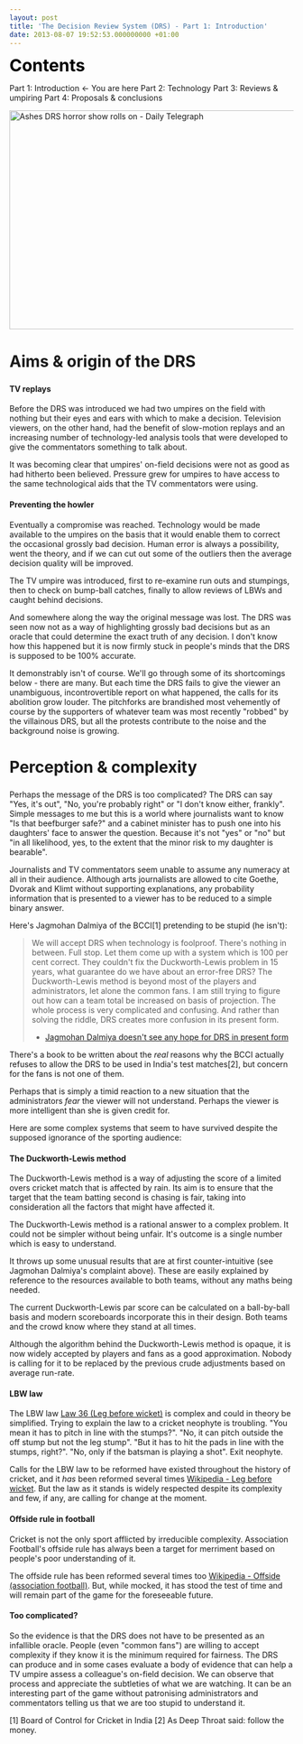 ```yaml
---
layout: post
title: 'The Decision Review System (DRS) - Part 1: Introduction'
date: 2013-08-07 19:52:53.000000000 +01:00
---
```

<style type="text/css"><!--
H2 {font-size:200%;}    H4 {font-weight:bold;}
--></style><span style="color: #000000; font-size: 30px; font-weight: bold;">Contents</span>

Part 1: Introduction &lt;- You are here
Part 2: Technology
Part 3: Reviews &amp; umpiring
Part 4: Proposals &amp; conclusions

<a href="http://www.telegraph.co.uk/sport/cricket/international/theashes/10217954/Ashes-2013-DRS-decision-to-give-out-Usman-Khawaja-branded-farcical-and-incompetent-by-Australia-media.html"><img class="aligncenter" alt="Ashes DRS horror show rolls on - Daily Telegraph" src="http://i.telegraph.co.uk/multimedia/archive/02633/drs_2633680b.jpg" width="620" height="388" /></a>
<h2>Aims &amp; origin of the DRS</h2>
<h4>TV replays</h4>
Before the DRS was introduced we had two umpires on the field with nothing but their eyes and ears with which to make a decision. Television viewers, on the other hand, had the benefit of slow-motion replays and an increasing number of technology-led analysis tools that were developed to give the commentators something to talk about.

It was becoming clear that umpires' on-field decisions were not as good as had hitherto been believed. Pressure grew for umpires to have access to the same technological aids that the TV commentators were using.
<h4>Preventing the howler</h4>
Eventually a compromise was reached. Technology would be made available to the umpires on the basis that it would enable them to correct the occasional grossly bad decision. Human error is always a possibility, went the theory, and if we can cut out some of the outliers then the average decision quality will be improved.

The TV umpire was introduced, first to re-examine run outs and stumpings, then to check on bump-ball catches, finally to allow reviews of LBWs and caught behind decisions.

And somewhere along the way the original message was lost. The DRS was seen now not as a way of highlighting grossly bad decisions but as an oracle that could determine the exact truth of any decision. I don't know how this happened but it is now firmly stuck in people's minds that the DRS is supposed to be 100% accurate.

It demonstrably isn't of course. We'll go through some of its shortcomings below - there are many. But each time the DRS fails to give the viewer an unambiguous, incontrovertible report on what happened, the calls for its abolition grow louder. The pitchforks are brandished most vehemently of course by the supporters of whatever team was most recently "robbed" by the villainous DRS, but all the protests contribute to the noise and the background noise is growing.
<h2>Perception &amp; complexity</h2>
Perhaps the message of the DRS is too complicated? The DRS can say "Yes, it's out", "No, you're probably right" or "I don't know either, frankly". Simple messages to me but this is a world where journalists want to know "Is that beefburger safe?" and a cabinet minister has to push one into his daughters' face to answer the question. Because it's not "yes" or "no" but "in all likelihood, yes, to the extent that the minor risk to my daughter is bearable".

Journalists and TV commentators seem unable to assume any numeracy at all in their audience. Although arts journalists are allowed to cite Goethe, Dvorak and Klimt without supporting explanations, any probability information that is presented to a viewer has to be reduced to a simple binary answer.

Here's Jagmohan Dalmiya of the BCCI[1] pretending to be stupid (he isn't):
<blockquote>We will accept DRS when technology is foolproof. There's nothing in between. Full stop. Let them come up with a system which is 100 per cent correct. They couldn't fix the Duckworth-Lewis problem in 15 years, what guarantee do we have about an error-free DRS? The Duckworth-Lewis method is beyond most of the players and administrators, let alone the common fans. I am still trying to figure out how can a team total be increased on basis of projection. The whole process is very complicated and confusing. And rather than solving the riddle, DRS creates more confusion in its present form.

- <a title="Indian Express" href="http://www.indianexpress.com/news/jagmohan-dalmiya-doesnt-see-any-hope-for-drs-in-present-form/1152155/0" target="_blank">Jagmohan Dalmiya doesn't see any hope for DRS in present form</a></blockquote>
There's a book to be written about the <em>real</em> reasons why the BCCI actually refuses to allow the DRS to be used in India's test matches[2], but concern for the fans is not one of them.

Perhaps that is simply a timid reaction to a new situation that the administrators <em>fear</em> the viewer will not understand. Perhaps the viewer is more intelligent than she is given credit for.

Here are some complex systems that seem to have survived despite the supposed ignorance of the sporting audience:
<h4>The Duckworth-Lewis method</h4>
The Duckworth-Lewis method is a way of adjusting the score of a limited overs cricket match that is affected by rain. Its aim is to ensure that the target that the team batting second is chasing is fair, taking into consideration all the factors that might have affected it.

The Duckworth-Lewis method is a rational answer to a complex problem. It could not be simpler without being unfair. It's outcome is a single number which is easy to understand.

It throws up some unusual results that are at first counter-intuitive (see Jagmohan Dalmiya's complaint above). These are easily explained by reference to the resources available to both teams, without any maths being needed.

The current Duckworth-Lewis par score can be calculated on a ball-by-ball basis and modern scoreboards incorporate this in their design. Both teams and the crowd know where they stand at all times.

Although the algorithm behind the Duckworth-Lewis method is opaque, it is now widely accepted by players and fans as a good approximation. Nobody is calling for it to be replaced by the previous crude adjustments based on average run-rate.
<h4>LBW law</h4>
The LBW law <a title="MCC Laws of cricket" href="http://www.lords.org/mcc/laws-of-cricket/laws/law-36-leg-before-wicket/" target="_blank">Law 36 (Leg before wicket)</a> is complex and could in theory be simplified. Trying to explain the law to a cricket neophyte is troubling. "You mean it has to pitch in line with the stumps?". "No, it can pitch outside the off stump but not the leg stump". "But it has to hit the pads in line with the stumps, right?". "No, only if the batsman is playing a shot". Exit neophyte.

Calls for the LBW law to be reformed have existed throughout the history of cricket, and it <em>has</em> been reformed several times <a title="Wikipedia" href="http://en.wikipedia.org/wiki/Leg_before_wicket" target="_blank">Wikipedia - Leg before wicket</a>. But the law as it stands is widely respected despite its complexity and few, if any, are calling for change at the moment.
<h4>Offside rule in football</h4>
Cricket is not the only sport afflicted by irreducible complexity. Association Football's offside rule has always been a target for merriment based on people's poor understanding of it.

The offside rule has been reformed several times too <a title="Wikipedia" href="http://en.wikipedia.org/wiki/Offside_(association_football)" target="_blank">Wikipedia - Offside (association football)</a>. But, while mocked, it has stood the test of time and will remain part of the game for the foreseeable future.
<h4>Too complicated?</h4>
So the evidence is that the DRS does not have to be presented as an infallible oracle. People (even "common fans") are willing to accept complexity if they know it is the minimum required for fairness. The DRS can produce and in some cases evaluate a body of evidence that can help a TV umpire assess a colleague's on-field decision. We can observe that process and appreciate the subtleties of what we are watching. It can be an interesting part of the game without patronising administrators and commentators telling us that we are too stupid to understand it.

[1] Board of Control for Cricket in India
[2] As Deep Throat said: follow the money.

